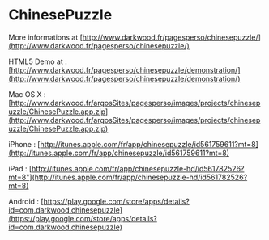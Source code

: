 ChinesePuzzle
=============

More informations at [http://www.darkwood.fr/pagesperso/chinesepuzzle/](http://www.darkwood.fr/pagesperso/chinesepuzzle/)

HTML5 Demo at : [http://www.darkwood.fr/pagesperso/chinesepuzzle/demonstration/](http://www.darkwood.fr/pagesperso/chinesepuzzle/demonstration/)

Mac OS X : [http://www.darkwood.fr/argosSites/pagesperso/images/projects/chinesepuzzle/ChinesePuzzle.app.zip](http://www.darkwood.fr/argosSites/pagesperso/images/projects/chinesepuzzle/ChinesePuzzle.app.zip)

iPhone : [http://itunes.apple.com/fr/app/chinesepuzzle/id561759611?mt=8](http://itunes.apple.com/fr/app/chinesepuzzle/id561759611?mt=8)

iPad : [http://itunes.apple.com/fr/app/chinesepuzzle-hd/id561782526?mt=8"](http://itunes.apple.com/fr/app/chinesepuzzle-hd/id561782526?mt=8)

Android : [https://play.google.com/store/apps/details?id=com.darkwood.chinesepuzzle](https://play.google.com/store/apps/details?id=com.darkwood.chinesepuzzle)

